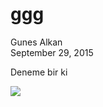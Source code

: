 # ggg
Gunes Alkan  
September 29, 2015  

Deneme bir ki

![](ggg_files/figure-html/unnamed-chunk-1-1.png) 

